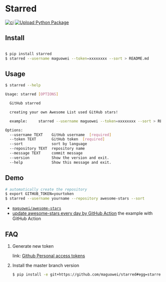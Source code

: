 # Starred

[![ci](https://github.com/maguowei/starred/actions/workflows/ci.yml/badge.svg)](https://github.com/maguowei/starred/actions/workflows/ci.yml)
[![Upload Python Package](https://github.com/maguowei/starred/actions/workflows/deploy.yml/badge.svg)](https://github.com/maguowei/starred/actions/workflows/deploy.yml)

## Install

```bash

$ pip install starred
$ starred --username maguowei --token=xxxxxxxx --sort > README.md
```

## Usage

```bash
$ starred --help

Usage: starred [OPTIONS]

  GitHub starred

  creating your own Awesome List used GitHub stars!

  example:     starred --username maguowei --token=xxxxxxxx --sort > README.md

Options:
  --username TEXT    GitHub username  [required]
  --token TEXT       GitHub token  [required]
  --sort             sort by language
  --repository TEXT  repository name
  --message TEXT     commit message
  --version          Show the version and exit.
  --help             Show this message and exit.
```

## Demo

```bash
# automatically create the repository
$ export GITHUB_TOKEN=yourtoken
$ starred --username yourname --repository awesome-stars --sort
```

- [`maguowei/awesome-stars`](https://github.com/maguowei/awesome-stars)
- [update awesome-stars every day by GitHub Action](https://github.com/maguowei/awesome-stars/blob/master/.github/workflows/schedules.yml) the example with GitHub Action

## FAQ

1. Generate new token

   link: [Github Personal access tokens](https://github.com/settings/tokens)

2. Install the master branch version

    ```bash
    $ pip install -e git+https://github.com/maguowei/starred#egg=starred
    ```
